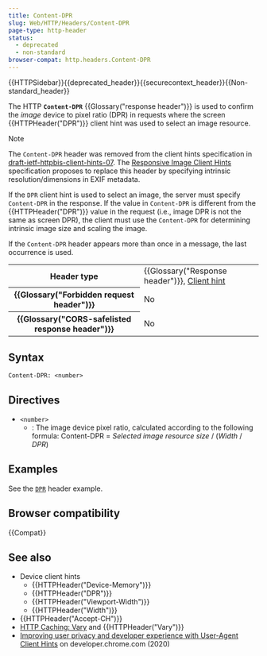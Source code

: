 ```yaml
---
title: Content-DPR
slug: Web/HTTP/Headers/Content-DPR
page-type: http-header
status:
  - deprecated
  - non-standard
browser-compat: http.headers.Content-DPR
---
```


{{HTTPSidebar}}{{deprecated_header}}{{securecontext_header}}{{Non-standard_header}}

The HTTP **`Content-DPR`** {{Glossary("response header")}} is used to confirm the _image_ device to pixel ratio (DPR) in requests where the screen {{HTTPHeader("DPR")}} client hint was used to select an image resource.

> [!NOTE]
> The `Content-DPR` header was removed from the client hints specification in [draft-ietf-httpbis-client-hints-07](https://datatracker.ietf.org/doc/html/draft-ietf-httpbis-client-hints-07).
> The [Responsive Image Client Hints](https://wicg.github.io/responsive-image-client-hints/) specification proposes to replace this header by specifying intrinsic resolution/dimensions in EXIF metadata.

If the `DPR` client hint is used to select an image, the server must specify `Content-DPR` in the response.
If the value in `Content-DPR` is different from the {{HTTPHeader("DPR")}} value in the request (i.e., image DPR is not the same as screen DPR), the client must use the `Content-DPR` for determining intrinsic image size and scaling the image.

If the `Content-DPR` header appears more than once in a message, the last occurrence is used.

<table class="properties">
  <tbody>
    <tr>
      <th scope="row">Header type</th>
      <td>
        {{Glossary("Response header")}},
        <a href="/en-US/docs/Web/HTTP/Guides/Client_hints">Client hint</a>
      </td>
    </tr>
    <tr>
      <th scope="row">{{Glossary("Forbidden request header")}}</th>
      <td>No</td>
    </tr>
    <tr>
      <th scope="row">
        {{Glossary("CORS-safelisted response header")}}
      </th>
      <td>No</td>
    </tr>
  </tbody>
</table>

## Syntax

```http
Content-DPR: <number>
```

## Directives

- `<number>`
  - : The image device pixel ratio, calculated according to the following formula:
    Content-DPR = _Selected image resource size_ / (_Width_ / _DPR_)

## Examples

See the [`DPR`](/en-US/docs/Web/HTTP/Headers/DPR#examples) header example.

## Browser compatibility

{{Compat}}

## See also

- Device client hints
  - {{HTTPHeader("Device-Memory")}}
  - {{HTTPHeader("DPR")}}
  - {{HTTPHeader("Viewport-Width")}}
  - {{HTTPHeader("Width")}}
- {{HTTPHeader("Accept-CH")}}
- [HTTP Caching: Vary](/en-US/docs/Web/HTTP/Guides/Caching#vary) and {{HTTPHeader("Vary")}}
- [Improving user privacy and developer experience with User-Agent Client Hints](https://developer.chrome.com/docs/privacy-security/user-agent-client-hints) on developer.chrome.com (2020)
